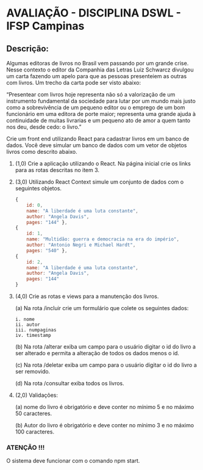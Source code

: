 # AVALIAÇÃO - DISCIPLINA DSWL - IFSP Campinas

## Descrição:

Algumas editoras de livros no Brasil vem passando por um grande crise. Nesse contexto o editor da Companhia das Letras Luiz Schwarcz divulgou um carta fazendo um apelo para que as pessoas presenteiem as outras com livros. Um trecho da carta pode ser visto abaixo:

“Presentear com livros hoje representa não só a valorização de um instrumento fundamental da sociedade para lutar por um mundo mais justo como a sobrevivência de um pequeno editor ou o emprego de um bom funcionário em uma editora de porte maior; representa uma grande ajuda à continuidade de muitas livrarias e um pequeno ato de amor a quem tanto nos deu, desde cedo: o livro.”

Crie um front end utilizando React para cadastrar livros em um banco de dados. Você deve simular um banco de dados com um vetor de objetos livros como descrito abaixo.

1.  (1,0) Crie a aplicação utilizando o React. Na página inicial crie os links para as rotas descritas no item 3.
2.  (3,0) Utilizando React Context simule um conjunto de dados com o seguintes objetos.

    ```javascript
    {
        id: 0,
        name: "A liberdade é uma luta constante",
        author: "Angela Davis",
        pages: "144" },
    {
        id: 1,
        name: "Multidão: guerra e democracia na era do império",
        author: "Antonio Negri e Michael Hardt",
        pages: "540" },
    {
        id: 2,
        name: "A liberdade é uma luta constante",
        author: "Angela Davis",
        pages: "144"
    }
    ```

3.  (4,0) Crie as rotas e views para a manutenção dos livros.

    (a) Na rota /incluir crie um formulário que colete os seguintes dados:

        i. nome
        ii. autor
        iii. numpaginas
        iv. timestamp

    (b) Na rota /alterar exiba um campo para o usuário digitar o id do livro a ser alterado e permita a alteração de todos os dados menos o id.

    (c) Na rota /deletar exiba um campo para o usuário digitar o id do livro a ser removido.

    (d) Na rota /consultar exiba todos os livros.

4.  (2,0) Validações:

    (a) nome do livro é obrigatório e deve conter no mínimo 5 e no máximo 50 caracteres.

    (b) Autor do livro é obrigatório e deve conter no mínimo 3 e no máximo 100 caracteres.

### ATENÇÃO !!!

O sistema deve funcionar com o comando npm start.
